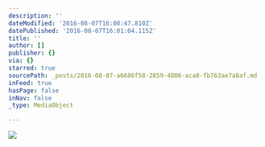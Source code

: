 ```yaml
---
description: ''
dateModified: '2016-08-07T16:00:47.810Z'
datePublished: '2016-08-07T16:01:04.115Z'
title: ''
author: []
publisher: {}
via: {}
starred: true
sourcePath: _posts/2016-08-07-a6686f58-2859-4806-aca8-fb763ae7a8af.md
inFeed: true
hasPage: false
inNav: false
_type: MediaObject

---
```

![](https://the-grid-user-content.s3-us-west-2.amazonaws.com/618a5cc4-2b39-4d8e-ad0f-aba352bd2e15.jpg)